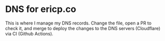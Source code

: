 # DNS for ericp.co

This is where I manage my DNS records. Change the file, open a PR to check it, and merge to deploy the changes to the DNS servers (Cloudflare) via CI (Github Actions).

